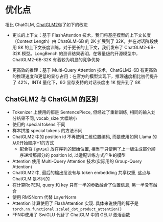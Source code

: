 # 优化点

相比 ChatGLM, [ChatGLM2](https://github.com/THUDM/ChatGLM2-6B)做了如下的改进

- 更长的上下文：基于 FlashAttention 技术，我们将基座模型的上下文长度（Context Length）由 ChatGLM-6B 的 2K 扩展到了 32K，并在对话阶段使用 8K 的上下文长度训练。对于更长的上下文，我们发布了 ChatGLM2-6B-32K 模型。LongBench 的测评结果表明，在等量级的开源模型中，ChatGLM2-6B-32K 有着较为明显的竞争优势

- 更高效的推理：基于 Multi-Query Attention 技术，ChatGLM2-6B 有更高效的推理速度和更低的显存占用：在官方的模型实现下，推理速度相比初代提升了 42%，INT4 量化下，6G 显存支持的对话长度由 1K 提升到了 8K

## ChatGLM2 与 ChatGLM 的区别

- Tokenizer 上使用的都是 SentencePiece, 但经过了重新训练, 相同的输入划分结果不同, vocab_size 大幅缩小
- 使用的 special tokens 不同
- 样本拼接 special tokens 的方法不同
- ChatGLM2 中的 position id 不再使用二维位置编码, 而是使用如同 Llama 的从0开始顺序+1的方式
  - 配合将 `[gMASK]` 放在序列的起始位置, 相当于只使用了上一版生成部分顺序递增那部分的 position id, 以适配训练方式产生的模型
- Attention 使用 Multi-Query Attention 技术(实际用的 Group-Query Attention)
- ChatGLM2 中, 最后的输出层没有与 token embedding 共享权重, 这点与 ChatGLM 是不同的
- 在计算RoPE时, query 和 key 只有一半的参数融合了位置信息, 另一半没有融合
- 使用 RMSNorm 代替 LayerNorm
- Attention 计算使用了 FlashAttention 实现.  具体来说使用的算子是 `torch.nn.functional.scaled_dot_product_attention()`
- FFN中使用了 SwiGLU 代替了 ChatGLM 中的 GELU 激活函数
